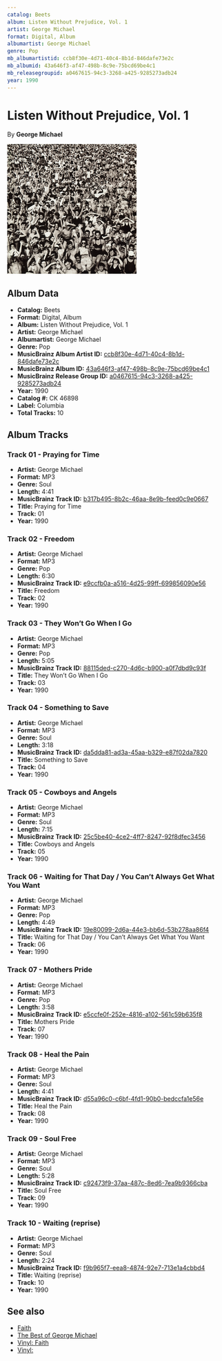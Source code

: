 ```yaml
---
catalog: Beets
album: Listen Without Prejudice, Vol. 1
artist: George Michael
format: Digital, Album
albumartist: George Michael
genre: Pop
mb_albumartistid: ccb8f30e-4d71-40c4-8b1d-846dafe73e2c
mb_albumid: 43a646f3-af47-498b-8c9e-75bcd69be4c1
mb_releasegroupid: a0467615-94c3-3268-a425-9285273adb24
year: 1990
---
```


# Listen Without Prejudice, Vol. 1

By **George Michael**

![](../../assets/beetscovers/George_Michael-Listen_Without_Prejudice__Vol_1.png)

## Album Data

- **Catalog:** Beets
- **Format:** Digital, Album
- **Album:** Listen Without Prejudice, Vol. 1
- **Artist:** George Michael
- **Albumartist:** George Michael
- **Genre:** Pop
- **MusicBrainz Album Artist ID:** [ccb8f30e-4d71-40c4-8b1d-846dafe73e2c](https://musicbrainz.org/artist/ccb8f30e-4d71-40c4-8b1d-846dafe73e2c)
- **MusicBrainz Album ID:** [43a646f3-af47-498b-8c9e-75bcd69be4c1](https://musicbrainz.org/release/43a646f3-af47-498b-8c9e-75bcd69be4c1)
- **MusicBrainz Release Group ID:** [a0467615-94c3-3268-a425-9285273adb24](https://musicbrainz.org/release-group/a0467615-94c3-3268-a425-9285273adb24)
- **Year:** 1990
- **Catalog #:** CK 46898
- **Label:** Columbia
- **Total Tracks:** 10

## Album Tracks

### Track 01 - Praying for Time

- **Artist:** George Michael
- **Format:** MP3
- **Genre:** Soul
- **Length:** 4:41
- **MusicBrainz Track ID:** [b317b495-8b2c-46aa-8e9b-feed0c9e0667](https://musicbrainz.org/recording/b317b495-8b2c-46aa-8e9b-feed0c9e0667)
- **Title:** Praying for Time
- **Track:** 01
- **Year:** 1990

### Track 02 - Freedom

- **Artist:** George Michael
- **Format:** MP3
- **Genre:** Pop
- **Length:** 6:30
- **MusicBrainz Track ID:** [e9ccfb0a-a516-4d25-99ff-699856090e56](https://musicbrainz.org/recording/e9ccfb0a-a516-4d25-99ff-699856090e56)
- **Title:** Freedom
- **Track:** 02
- **Year:** 1990

### Track 03 - They Won’t Go When I Go

- **Artist:** George Michael
- **Format:** MP3
- **Genre:** Pop
- **Length:** 5:05
- **MusicBrainz Track ID:** [88115ded-c270-4d6c-b900-a0f7dbd9c93f](https://musicbrainz.org/recording/88115ded-c270-4d6c-b900-a0f7dbd9c93f)
- **Title:** They Won’t Go When I Go
- **Track:** 03
- **Year:** 1990

### Track 04 - Something to Save

- **Artist:** George Michael
- **Format:** MP3
- **Genre:** Soul
- **Length:** 3:18
- **MusicBrainz Track ID:** [da5dda81-ad3a-45aa-b329-e87f02da7820](https://musicbrainz.org/recording/da5dda81-ad3a-45aa-b329-e87f02da7820)
- **Title:** Something to Save
- **Track:** 04
- **Year:** 1990

### Track 05 - Cowboys and Angels

- **Artist:** George Michael
- **Format:** MP3
- **Genre:** Soul
- **Length:** 7:15
- **MusicBrainz Track ID:** [25c5be40-4ce2-4ff7-8247-92f8dfec3456](https://musicbrainz.org/recording/25c5be40-4ce2-4ff7-8247-92f8dfec3456)
- **Title:** Cowboys and Angels
- **Track:** 05
- **Year:** 1990

### Track 06 - Waiting for That Day / You Can’t Always Get What You Want

- **Artist:** George Michael
- **Format:** MP3
- **Genre:** Pop
- **Length:** 4:49
- **MusicBrainz Track ID:** [19e80099-2d6a-44e3-bb6d-53b278aa86f4](https://musicbrainz.org/recording/19e80099-2d6a-44e3-bb6d-53b278aa86f4)
- **Title:** Waiting for That Day / You Can’t Always Get What You Want
- **Track:** 06
- **Year:** 1990

### Track 07 - Mothers Pride

- **Artist:** George Michael
- **Format:** MP3
- **Genre:** Pop
- **Length:** 3:58
- **MusicBrainz Track ID:** [e5ccfe0f-252e-4816-a102-561c59b635f8](https://musicbrainz.org/recording/e5ccfe0f-252e-4816-a102-561c59b635f8)
- **Title:** Mothers Pride
- **Track:** 07
- **Year:** 1990

### Track 08 - Heal the Pain

- **Artist:** George Michael
- **Format:** MP3
- **Genre:** Soul
- **Length:** 4:41
- **MusicBrainz Track ID:** [d55a96c0-c6bf-4fd1-90b0-bedccfa1e56e](https://musicbrainz.org/recording/d55a96c0-c6bf-4fd1-90b0-bedccfa1e56e)
- **Title:** Heal the Pain
- **Track:** 08
- **Year:** 1990

### Track 09 - Soul Free

- **Artist:** George Michael
- **Format:** MP3
- **Genre:** Soul
- **Length:** 5:28
- **MusicBrainz Track ID:** [c92473f9-37aa-487c-8ed6-7ea9b9366cba](https://musicbrainz.org/recording/c92473f9-37aa-487c-8ed6-7ea9b9366cba)
- **Title:** Soul Free
- **Track:** 09
- **Year:** 1990

### Track 10 - Waiting (reprise)

- **Artist:** George Michael
- **Format:** MP3
- **Genre:** Soul
- **Length:** 2:24
- **MusicBrainz Track ID:** [f9b965f7-eea8-4874-92e7-713e1a4cbbd4](https://musicbrainz.org/recording/f9b965f7-eea8-4874-92e7-713e1a4cbbd4)
- **Title:** Waiting (reprise)
- **Track:** 10
- **Year:** 1990


## See also

- [Faith](Faith.md)
- [The Best of George Michael](The_Best_of_George_Michael.md)
- [Vinyl: Faith](../../Vinyl/George_Michael/Faith.md)
- [Vinyl: ](../../Vinyl/George_Michael/George_Michael.md)
